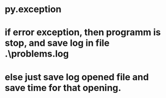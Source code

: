 # py.exception
#
# if error exception, then programm is stop, and save log in file .\problems.log
# else just save log opened file and save time for that opening.